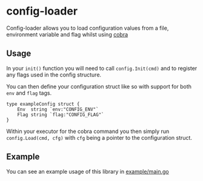 # config-loader

Config-loader allows you to load configuration values from a file, environment variable and flag whilst using [cobra](https://github.com/spf13/cobra)

## Usage

In your `init()` function you will need to call `config.Init(cmd)` and to register any flags used in the config structure.

You can then define your configuration struct like so with support for both `env` and `flag` tags.
```
type exampleConfig struct {
	Env  string `env:"CONFIG_ENV"`
	Flag string `flag:"CONFIG_FLAG"`
}
```

Within your executor for the cobra command you then simply run `config.Load(cmd, cfg)` with `cfg` being a pointer to the configuration struct.

## Example

You can see an example usage of this library in [example/main.go](example/main.go)